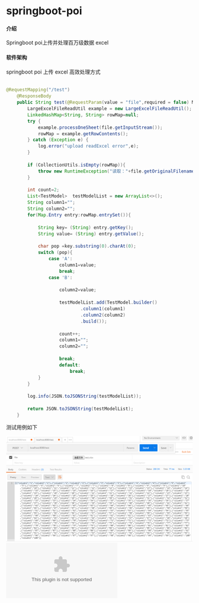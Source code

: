 # springboot-poi

#### 介绍
Springboot  poi上传并处理百万级数据 excel 

#### 软件架构

springboot poi 上传 excel 高效处理方式


```java

@RequestMapping("/test")
    @ResponseBody
    public String test(@RequestParam(value = "file",required = false) MultipartFile file){
        LargeExcelFileReadUtil example = new LargeExcelFileReadUtil();
        LinkedHashMap<String, String> rowMap=null;
        try {
            example.processOneSheet(file.getInputStream());
            rowMap = example.getRowContents();
        } catch (Exception e) {
            log.error("upload readExcel error",e);
        }

        if (CollectionUtils.isEmpty(rowMap)){
            throw new RuntimeException("读取："+file.getOriginalFilename()+"失败");
        }

        int count=2;
        List<TestModel>  testModelList = new ArrayList<>();
        String column1="";
        String column2="";
        for(Map.Entry entry:rowMap.entrySet()){

            String key= (String) entry.getKey();
            String value= (String) entry.getValue();

            char pop =key.substring(0).charAt(0);
            switch (pop){
                case 'A':
                    column1=value;
                    break;
                case 'B':

                    column2=value;

                    testModelList.add(TestModel.builder()
                            .column1(column1)
                            .column2(column2)
                            .build());

                    count++;
                    column1="";
                    column2="";

                    break;
                    default:
                        break;
            }
        }

        log.info(JSON.toJSONString(testModelList));

        return JSON.toJSONString(testModelList);
    }

```

测试用例如下

![Image text](https://github.com/fashionbrot/springboot-poi/blob/master/document/TIM%E6%88%AA%E5%9B%BE20191028235440.png)
![Image text](https://github.com/fashionbrot/springboot-poi/blob/master/document/test.xlsx)

